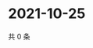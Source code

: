 # 2021-10-25

共 0 条

<!-- BEGIN WEIBO -->
<!-- 最后更新时间 Mon Oct 25 2021 08:32:03 GMT+0800 (China Standard Time) -->

<!-- END WEIBO -->
